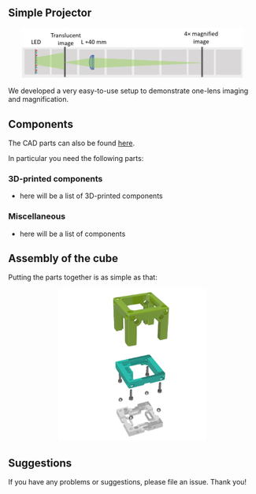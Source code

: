 ## Simple Projector

<p align="center">
<img src="./IMAGES/UC2_Setups_12_Projector.png"
width="450">
</p>

We developed a very easy-to-use setup to demonstrate one-lens imaging and magnification.


## Components
The CAD parts can also be found [here](./STL).

In particular you need the following parts:

### 3D-printed components
* here will be a list of 3D-printed components

### Miscellaneous
* here will be a list of components


## Assembly of the cube
Putting the parts together is as simple as that:
<p align="center">
<img src="./IMAGES/UC2_assembly.png" width="300">
</p>





## Suggestions
If you have any problems or suggestions, please file an issue. Thank you!
